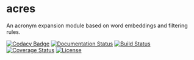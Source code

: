 # acres
An acronym expansion module based on word embeddings and filtering rules.

[![Codacy Badge](https://api.codacy.com/project/badge/Grade/0622cdc830e149e2a58fe7e96742800a)](https://app.codacy.com/app/michelole/acres?utm_source=github.com&utm_medium=referral&utm_content=bst-mug/acres&utm_campaign=badger)
[![Documentation Status](https://readthedocs.org/projects/acres/badge/?version=latest)](http://acres.readthedocs.io/en/latest/?badge=latest)
[![Build Status](https://travis-ci.org/bst-mug/acres.svg?branch=master)](https://travis-ci.org/bst-mug/acres)
[![Coverage Status](https://coveralls.io/repos/github/bst-mug/acres/badge.svg?branch=master)](https://coveralls.io/github/bst-mug/acres?branch=master)
[![License](https://img.shields.io/badge/License-Apache%202.0-blue.svg)](https://opensource.org/licenses/Apache-2.0)

